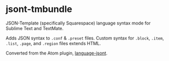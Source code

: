 # jsont-tmbundle

JSON-Template (specifically Squarespace) language syntax mode for Sublime Text and TextMate.

Adds JSON syntax to `.conf` & `.preset` files. Custom syntax for `.block`, `.item`, `.list`, `.page`, and `.region` files extends HTML.

Converted from the Atom plugin, [language-jsont](https://github.com/stormwarning/language-jsont).
